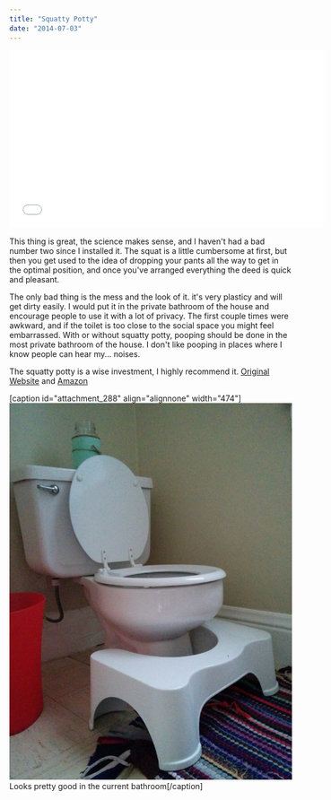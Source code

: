 ```yaml
---
title: "Squatty Potty"
date: "2014-07-03"
---
```


<iframe width="560" height="315" src="//www.youtube.com/embed/pYcv6odWfTM" frameborder="0" allowfullscreen></iframe>

This thing is great, the science makes sense, and I haven't had a bad number two since I installed it. The squat is a little cumbersome at first, but then you get used to the idea of dropping your pants all the way to get in the optimal position, and once you've arranged everything the deed is quick and pleasant.

The only bad thing is the mess and the look of it. it's very plasticy and will get dirty easily. I would put it in the private bathroom of the house and encourage people to use it with a lot of privacy. The first couple times were awkward, and if the toilet is too close to the social space you might feel embarrassed. With or without squatty potty, pooping should be done in the most private bathroom of the house. I don't like pooping in places where I know people can hear my... noises.

The squatty potty is a wise investment, I highly recommend it. [Original Website](http://www.squattypotty.com/ "squattypotty.com") and [Amazon](http://www.amazon.com/Squatty-Potty-Ecco-Elimination-Bathroom/dp/B008G9B11E "Amazon Link")

\[caption id="attachment\_288" align="alignnone" width="474"\][![Squatty Potty under toilet](images/IMG_20140702_182822-768x1024.jpg)](http://timmyreilly.azurewebsites.net/wp-content/uploads/2014/07/IMG_20140702_182822.jpg) Looks pretty good in the current bathroom\[/caption\]
